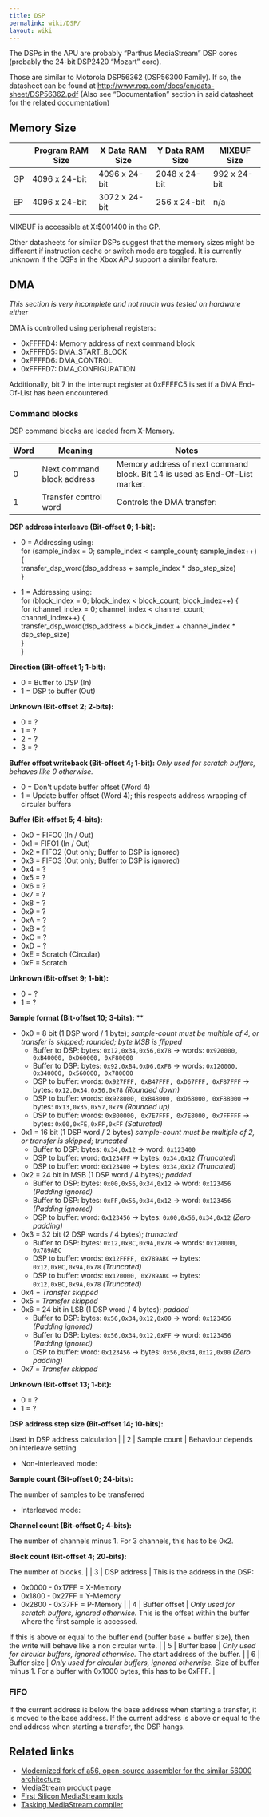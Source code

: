 ```yaml
---
title: DSP
permalink: wiki/DSP/
layout: wiki
---
```


The DSPs in the APU are probably “Parthus MediaStream” DSP cores
(probably the 24-bit DSP2420 “Mozart” core).

Those are similar to Motorola DSP56362 (DSP56300 Family). If so, the
datasheet can be found at
<http://www.nxp.com/docs/en/data-sheet/DSP56362.pdf> (Also see
“Documentation” section in said datasheet for the related documentation)

Memory Size
-----------

|     | Program RAM Size | X Data RAM Size | Y Data RAM Size | MIXBUF Size  |
|-----|------------------|-----------------|-----------------|--------------|
| GP  | 4096 x 24-bit    | 4096 x 24-bit   | 2048 x 24-bit   | 992 x 24-bit |
| EP  | 4096 x 24-bit    | 3072 x 24-bit   | 256 x 24-bit    | n/a          |

MIXBUF is accessible at X:$001400 in the GP.

Other datasheets for similar DSPs suggest that the memory sizes might be
different if instruction cache or switch mode are toggled. It is
currently unknown if the DSPs in the Xbox APU support a similar feature.

DMA
---

*This section is very incomplete and not much was tested on hardware
either*

DMA is controlled using peripheral registers:

-   0xFFFFD4: Memory address of next command block
-   0xFFFFD5: DMA\_START\_BLOCK
-   0xFFFFD6: DMA\_CONTROL
-   0xFFFFD7: DMA\_CONFIGURATION

Additionally, bit 7 in the interrupt register at 0xFFFFC5 is set if a
DMA End-Of-List has been encountered.

### Command blocks

DSP command blocks are loaded from X-Memory.

| Word | Meaning                    | Notes                                                                                                                              |
|------|----------------------------|------------------------------------------------------------------------------------------------------------------------------------|
| 0    | Next command block address | Memory address of next command block. Bit 14 is used as End-Of-List marker.                                                        |
| 1    | Transfer control word      | Controls the DMA transfer:                                                                                                         
                                                                                                                                       
   **DSP address interleave (Bit-offset 0; 1-bit):**                                                                                   
                                                                                                                                       
   -   0 = Addressing using:                                                                                                           
           for (sample_index = 0; sample_index < sample_count; sample_index++) {                                                       
             transfer_dsp_word(dsp_address + sample_index * dsp_step_size)                                                             
           }                                                                                                                           
                                                                                                                                       
   -   1 = Addressing using:                                                                                                           
           for (block_index = 0; block_index < block_count; block_index++) {                                                           
             for (channel_index = 0; channel_index < channel_count; channel_index++) {                                                 
               transfer_dsp_word(dsp_address + block_index + channel_index * dsp_step_size)                                            
             }                                                                                                                         
           }                                                                                                                           
                                                                                                                                       
   **Direction (Bit-offset 1; 1-bit):**                                                                                                
                                                                                                                                       
   -   0 = Buffer to DSP (In)                                                                                                          
   -   1 = DSP to buffer (Out)                                                                                                         
                                                                                                                                       
   **Unknown (Bit-offset 2; 2-bits):**                                                                                                 
                                                                                                                                       
   -   0 = ?                                                                                                                           
   -   1 = ?                                                                                                                           
   -   2 = ?                                                                                                                           
   -   3 = ?                                                                                                                           
                                                                                                                                       
   **Buffer offset writeback (Bit-offset 4; 1-bit):** *Only used for scratch buffers, behaves like 0 otherwise.*                       
                                                                                                                                       
   -   0 = Don't update buffer offset (Word 4)                                                                                         
   -   1 = Update buffer offset (Word 4); this respects address wrapping of circular buffers                                           
                                                                                                                                       
   **Buffer (Bit-offset 5; 4-bits):**                                                                                                  
                                                                                                                                       
   -   0x0 = FIFO0 (In / Out)                                                                                                          
   -   0x1 = FIFO1 (In / Out)                                                                                                          
   -   0x2 = FIFO2 (Out only; Buffer to DSP is ignored)                                                                                
   -   0x3 = FIFO3 (Out only; Buffer to DSP is ignored)                                                                                
   -   0x4 = ?                                                                                                                         
   -   0x5 = ?                                                                                                                         
   -   0x6 = ?                                                                                                                         
   -   0x7 = ?                                                                                                                         
   -   0x8 = ?                                                                                                                         
   -   0x9 = ?                                                                                                                         
   -   0xA = ?                                                                                                                         
   -   0xB = ?                                                                                                                         
   -   0xC = ?                                                                                                                         
   -   0xD = ?                                                                                                                         
   -   0xE = Scratch (Circular)                                                                                                        
   -   0xF = Scratch                                                                                                                   
                                                                                                                                       
   **Unknown (Bit-offset 9; 1-bit):**                                                                                                  
                                                                                                                                       
   -   0 = ?                                                                                                                           
   -   1 = ?                                                                                                                           
                                                                                                                                       
   **Sample format (Bit-offset 10; 3-bits):** **                                                                                       
                                                                                                                                       
   -   0x0 = 8 bit (1 DSP word / 1 byte); *sample-count must be multiple of 4, or transfer is skipped; rounded; byte MSB is flipped*   
       -   Buffer to DSP: bytes: `0x12,0x34,0x56,0x78` → words: `0x920000, 0xB40000, 0xD60000, 0xF80000`                               
       -   Buffer to DSP: bytes: `0x92,0xB4,0xD6,0xF8` → words: `0x120000, 0x340000, 0x560000, 0x780000`                               
       -   DSP to buffer: words: `0x927FFF, 0xB47FFF, 0xD67FFF, 0xF87FFF` → bytes: `0x12,0x34,0x56,0x78` *(Rounded down)*              
       -   DSP to buffer: words: `0x928000, 0xB48000, 0xD68000, 0xF88000` → bytes: `0x13,0x35,0x57,0x79` *(Rounded up)*                
       -   DSP to buffer: words: `0x800000, 0x7E7FFF, 0x7E8000, 0x7FFFFF` → bytes: `0x00,0xFE,0xFF,0xFF` *(Saturated)*                 
   -   0x1 = 16 bit (1 DSP word / 2 bytes) *sample-count must be multiple of 2, or transfer is skipped; truncated*                     
       -   Buffer to DSP: bytes: `0x34,0x12` → word: `0x123400`                                                                        
       -   DSP to buffer: word: `0x1234FF` → bytes: `0x34,0x12` *(Truncated)*                                                          
       -   DSP to buffer: word: `0x123400` → bytes: `0x34,0x12` *(Truncated)*                                                          
   -   0x2 = 24 bit in MSB (1 DSP word / 4 bytes); *padded*                                                                            
       -   Buffer to DSP: bytes: `0x00,0x56,0x34,0x12` → word: `0x123456` *(Padding ignored)*                                          
       -   Buffer to DSP: bytes: `0xFF,0x56,0x34,0x12` → word: `0x123456` *(Padding ignored)*                                          
       -   DSP to buffer: word: `0x123456` → bytes: `0x00,0x56,0x34,0x12` *(Zero padding)*                                             
   -   0x3 = 32 bit (2 DSP words / 4 bytes); *trunacted*                                                                               
       -   Buffer to DSP: bytes: `0x12,0xBC,0x9A,0x78` → words: `0x120000, 0x789ABC`                                                   
       -   DSP to buffer: words: `0x12FFFF, 0x789ABC` → bytes: `0x12,0xBC,0x9A,0x78` *(Truncated)*                                     
       -   DSP to buffer: words: `0x120000, 0x789ABC` → bytes: `0x12,0xBC,0x9A,0x78` *(Truncated)*                                     
   -   0x4 = *Transfer skipped*                                                                                                        
   -   0x5 = *Transfer skipped*                                                                                                        
   -   0x6 = 24 bit in LSB (1 DSP word / 4 bytes); *padded*                                                                            
       -   Buffer to DSP: bytes: `0x56,0x34,0x12,0x00` → word: `0x123456` *(Padding ignored)*                                          
       -   Buffer to DSP: bytes: `0x56,0x34,0x12,0xFF` → word: `0x123456` *(Padding ignored)*                                          
       -   DSP to buffer: word: `0x123456` → bytes: `0x56,0x34,0x12,0x00` *(Zero padding)*                                             
   -   0x7 = *Transfer skipped*                                                                                                        
                                                                                                                                       
   **Unknown (Bit-offset 13; 1-bit):**                                                                                                 
                                                                                                                                       
   -   0 = ?                                                                                                                           
   -   1 = ?                                                                                                                           
                                                                                                                                       
   **DSP address step size (Bit-offset 14; 10-bits):**                                                                                 
                                                                                                                                       
   Used in DSP address calculation                                                                                                     |
| 2    | Sample count               | Behaviour depends on interleave setting                                                                                            
                                                                                                                                       
   -   Non-interleaved mode:                                                                                                           
                                                                                                                                       
                                                                                                                                       
   **Sample count (Bit-offset 0; 24-bits):**                                                                                           
                                                                                                                                       
   The number of samples to be transferred                                                                                             
                                                                                                                                       
   -   Interleaved mode:                                                                                                               
                                                                                                                                       
                                                                                                                                       
   **Channel count (Bit-offset 0; 4-bits):**                                                                                           
                                                                                                                                       
   The number of channels minus 1. For 3 channels, this has to be 0x2.                                                                 
                                                                                                                                       
   **Block count (Bit-offset 4; 20-bits):**                                                                                            
                                                                                                                                       
   The number of blocks.                                                                                                               |
| 3    | DSP address                | This is the address in the DSP:                                                                                                    
                                                                                                                                       
   -   0x0000 - 0x17FF = X-Memory                                                                                                      
   -   0x1800 - 0x27FF = Y-Memory                                                                                                      
   -   0x2800 - 0x37FF = P-Memory                                                                                                      |
| 4    | Buffer offset              | *Only used for scratch buffers, ignored otherwise.* This is the offset within the buffer where the first sample is accessed.       
                                                                                                                                       
   If this is above or equal to the buffer end (buffer base + buffer size), then the write will behave like a non circular write.      |
| 5    | Buffer base                | *Only used for circular buffers, ignored otherwise.* The start address of the buffer.                                              |
| 6    | Buffer size                | *Only used for circular buffers, ignored otherwise.* Size of buffer minus 1. For a buffer with 0x1000 bytes, this has to be 0xFFF. |

### FIFO

If the current address is below the base address when starting a
transfer, it is moved to the base address. If the current address is
above or equal to the end address when starting a transfer, the DSP
hangs.

Related links
-------------

-   [Modernized fork of a56, open-source assembler for the similar 56000
    architecture](https://github.com/XboxDev/a56)
-   [MediaStream product
    page](https://web.archive.org/web/20010212122052/http://www.parthus.com:80/platforms/parthus_mediastream/index.html)
-   [First Silicon MediaStream
    tools](https://web.archive.org/web/20011130084353/http://www.fs2.com:80/parthus_download/)
-   [Tasking MediaStream
    compiler](https://web.archive.org/web/20020213235936/http://www.tasking.com/products/MediaStream/index.html)

